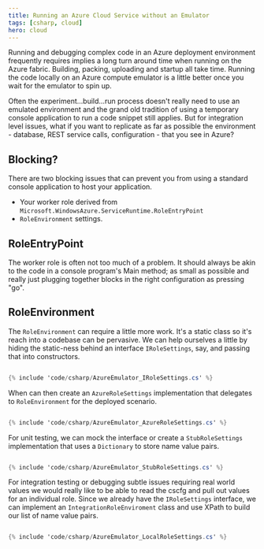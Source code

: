 ```yaml
---
title: Running an Azure Cloud Service without an Emulator
tags: [csharp, cloud]
hero: cloud
---
```


Running and debugging complex code in an Azure deployment environment frequently
requires implies a long turn around time when running on the Azure fabric. Building,
packing, uploading and startup all take time. Running the code locally on
an Azure compute emulator is a little better once you wait for the emulator to
spin up.

Often the experiment...build...run process doesn't really need to
use an emulated environment and the grand old tradition of using a temporary
console application to run a code snippet still applies. But for integration
level issues, what if you want to replicate as far as possible the
environment - database, REST service calls, configuration - that you see in
Azure?

## Blocking?

There are two blocking issues that can prevent you from using a standard console
application to host your application.

- Your worker role derived from `Microsoft.WindowsAzure.ServiceRuntime.RoleEntryPoint`
- `RoleEnvironment` settings.

## RoleEntryPoint

The worker role is often not too much of a problem. It should always be akin to
the code in a console program's Main method; as small as possible and really
just plugging together blocks in the right configuration as pressing "go".

## RoleEnvironment

The `RoleEnvironment` can require a little more work. It's a static class so
it's reach into a codebase can be pervasive. We can help ourselves a little by
hiding the static-ness behind an interface `IRoleSettings`, say, and passing that
into constructors.

```csharp

{% include 'code/csharp/AzureEmulator_IRoleSettings.cs' %}

```

When can then create an `AzureRoleSettings` implementation that delegates to
`RoleEnvironment` for the deployed scenario.

```csharp

{% include 'code/csharp/AzureEmulator_AzureRoleSettings.cs' %}

```

For unit testing, we can mock the interface or create a `StubRoleSettings` implementation
that uses a `Dictionary` to store name value pairs.

```csharp

{% include 'code/csharp/AzureEmulator_StubRoleSettings.cs' %}

```

For integration testing or debugging subtle issues requiring real world values
we would really like to be able to read the cscfg and pull out values for
an individual role. Since we already have the `IRoleSettings` interface, we can
implement an `IntegrationRoleEnviroment` class and use XPath to build our list of
name value pairs.

```csharp

{% include 'code/csharp/AzureEmulator_LocalRoleSettings.cs' %}

```
